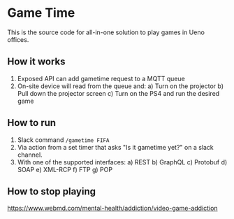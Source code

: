 # Game Time

This is the source code for all-in-one solution to play games in Ueno offices.

## How it works

1. Exposed API can add gametime request to a MQTT queue
2. On-site device will read from the queue and:
   a) Turn on the projector
   b) Pull down the projector screen
   c) Turn on the PS4 and run the desired game

## How to run

1. Slack command `/gametime FIFA`
2. Via action from a set timer that asks "Is it gametime yet?" on a slack channel.
3. With one of the supported interfaces:
   a) REST
   b) GraphQL
   c) Protobuf
   d) SOAP
   e) XML-RCP
   f) FTP
   g) POP

## How to stop playing

https://www.webmd.com/mental-health/addiction/video-game-addiction
